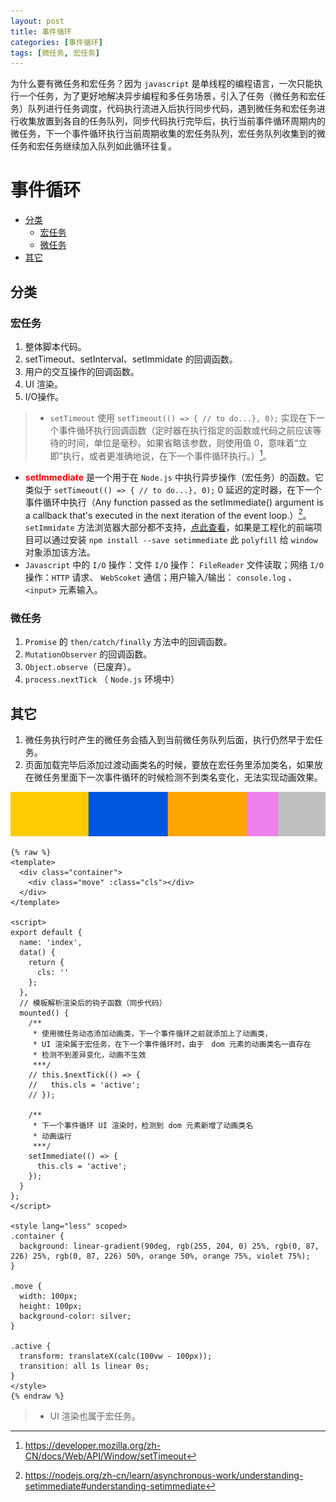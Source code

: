 ```yaml
---
layout: post
title: 事件循环
categories: [事件循环]
tags: [微任务, 宏任务]
---
```


为什么要有微任务和宏任务？因为 ``javascript`` 是单线程的编程语言，一次只能执行一个任务，为了更好地解决异步编程和多任务场景，引入了任务（微任务和宏任务）队列进行任务调度，代码执行流进入后执行同步代码，遇到微任务和宏任务进行收集放置到各自的任务队列，同步代码执行完毕后，执行当前事件循环周期内的微任务，下一个事件循环执行当前周期收集的宏任务队列，宏任务队列收集到的微任务和宏任务继续加入队列如此循环往复。

# 事件循环
+ [分类](#分类)
  + [宏任务](#宏任务)
  + [微任务](#微任务)
+ [其它](#其它)




## 分类
### 宏任务
1. 整体脚本代码。
2. setTimeout、setInterval、setImmidate 的回调函数。
3. 用户的交互操作的回调函数。
4. UI 渲染。
5. I/O操作。

> + ``setTimeout`` 使用 ``setTimeout(() => { // to do...}, 0);`` 实现在下一个事件循环执行回调函数（定时器在执行指定的函数或代码之前应该等待的时间，单位是毫秒。如果省略该参数，则使用值 0，意味着“立即”执行，或者更准确地说，在下一个事件循环执行。）[^1]。
+ **<font color=red>setImmediate</font>** 是一个用于在 ``Node.js`` 中执行异步操作（宏任务）的函数。它类似于 ``setTimeout(() => { // to do...}, 0);`` 0 延迟的定时器，在下一个事件循环中执行（Any function passed as the setImmediate() argument is a callback that's executed in the next iteration of the event loop.）[^2]。<br /> ``setImmidate`` 方法浏览器大部分都不支持，[点此查看](https://caniuse.com/?search=setImmediate)，如果是工程化的前端项目可以通过安装 ``npm install --save setimmediate`` 此 ``polyfill`` 给 ``window`` 对象添加该方法。
+ ``Javascript`` 中的 ``I/O`` 操作：文件 ``I/O`` 操作： ``FileReader`` 文件读取；网络 ``I/O`` 操作：``HTTP`` 请求、 ``WebScoket`` 通信；用户输入/输出： ``console.log`` 、 ``<input>`` 元素输入。

[^1]: https://developer.mozilla.org/zh-CN/docs/Web/API/Window/setTimeout
[^2]: https://nodejs.org/zh-cn/learn/asynchronous-work/understanding-setimmediate#understanding-setimmediate




### 微任务
1. ``Promise`` 的 ``then/catch/finally`` 方法中的回调函数。
2. ``MutationObserver`` 的回调函数。
3. ``Object.observe``（已废弃）。
4. ``process.nextTick`` （ ``Node.js`` 环境中）




## 其它
1. 微任务执行时产生的微任务会插入到当前微任务队列后面，执行仍然早于宏任务。
2. 页面加载完毕后添加过渡动画类名的时候，要放在宏任务里添加类名，如果放在微任务里面下一次事件循环的时候检测不到类名变化，无法实现动画效果。

![npm](/static/img/eventLoop/event_loop_01.gif)

```vue
{% raw %}
<template>
  <div class="container">
    <div class="move" :class="cls"></div>
  </div>
</template>

<script>
export default {
  name: 'index',
  data() {
    return {
      cls: ''
    };
  },
  // 模板解析渲染后的钩子函数（同步代码）
  mounted() {
    /**
     * 使用微任务动态添加动画类，下一个事件循环之前就添加上了动画类，
     * UI 渲染属于宏任务，在下一个事件循环时，由于　dom 元素的动画类名一直存在
     * 检测不到差异变化，动画不生效
     ***/
    // this.$nextTick(() => {
    //   this.cls = 'active';
    // });

    /**
     * 下一个事件循环 UI 渲染时，检测到 dom 元素新增了动画类名
     * 动画运行
     ***/
    setImmediate(() => {
      this.cls = 'active';
    });
  }
};
</script>

<style lang="less" scoped>
.container {
  background: linear-gradient(90deg, rgb(255, 204, 0) 25%, rgb(0, 87, 226) 25%, rgb(0, 87, 226) 50%, orange 50%, orange 75%, violet 75%);
}

.move {
  width: 100px;
  height: 100px;
  background-color: silver;
}

.active {
  transform: translateX(calc(100vw - 100px));
  transition: all 1s linear 0s;
}
</style>
{% endraw %}
```

> + UI 渲染也属于宏任务。














